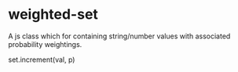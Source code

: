 # weighted-set
A js class which for containing string/number values with associated probability weightings.

set.increment(val, p)
